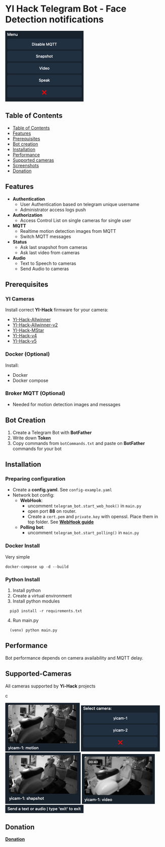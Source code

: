 # YI Hack Telegram Bot - Face Detection notifications

![alt text](images/bot-commands.png)

## Table of Contents

- [Table of Contents](#table-of-contents)
- [Features](#features)
- [Prerequisites](#prerequisites)
- [Bot creation](#bot-creation)
- [Installation](#installation)
- [Performance](#performance)
- [Supported cameras](#supported-cameras)
- [Screenshots](#screenshots)
- [Donation](#donation)

## Features

- **Authentication**
    - User Authentication based on telegram unique username
    - Administrator access logs push
- **Authorization**
    - Access Control List on single cameras for single user
- **MQTT**
    - Realtime motion detection images from MQTT
    - Switch MQTT messages
- **Status**
    - Ask last snapshot from cameras
    - Ask last video from cameras
- **Audio**
    - Text to Speech to cameras
    - Send Audio to cameras

## Prerequisites

### YI Cameras

Install correct **YI-Hack** firmware for your camera:

- [YI-Hack-Allwinner](https://github.com/roleoroleo/yi-hack-Allwinner/)
- [YI-Hack-Allwinner-v2](https://github.com/roleoroleo/yi-hack-Allwinner-v2/)
- [YI-Hack-MStar](https://github.com/roleoroleo/yi-hack-MStar/)
- [YI-Hack-v4](https://github.com/TheCrypt0/yi-hack-v4)
- [YI-Hack-v5](https://github.com/alienatedsec/yi-hack-v5)

### Docker (Optional)

Install:

- Docker
- Docker compose

### Broker MQTT (Optional)

- Needed for motion detection images and messages

## Bot Creation

1. Create a Telegram Bot with **BotFather**
2. Write down **Token**
3. Copy commands from `botCommands.txt` and paste on **BotFather** commands for your bot

## Installation

### Preparing configuration

- Create a **config.yaml**. See `config-example.yaml`
- Network bot config:
    - **WebHook**:
        - uncomment `telegram_bot.start_web_hook()` in `main.py`
        - open port **88** on router.
        - Create a `cert.pem` and `private.key` with openssl. Place them in top folder. See [**WebHook
          guide**](https://github.com/python-telegram-bot/python-telegram-bot/wiki/Webhooks)
    - **Polling bot**:
        - uncomment `telegram_bot.start_polling()` in `main.py`

### Docker Install

Very simple

```shell
docker-compose up -d --build   
```

### Python Install

1. Install python
2. Create a virtual environment
3. Install python modules

```shell
  pip3 install -r requirements.txt
```

4. Run main.py

```shell
  (venv) python main.py
```

## Performance

Bot performance depends on camera availability and MQTT delay.

## Supported-Cameras

All cameras supported by **Yi-Hack** projects

c

![alt text](images/motion.png)
![alt text](images/select-camera.png)
![alt text](images/snapshot.png)
![alt text](images/video.png)
![alt text](images/ttx.png)

## Donation

[**Donation**](paypal.me/LucaGiulianini)
